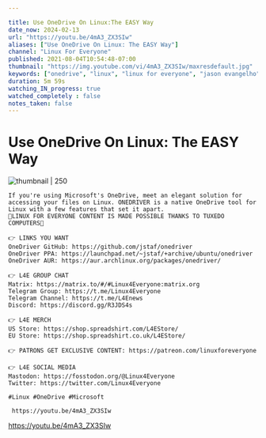 ```yaml
---

title: Use OneDrive On Linux:The EASY Way
date_now: 2024-02-13
url: "https://youtu.be/4mA3_ZX3SIw"
aliases: ["Use OneDrive On Linux: The EASY Way"]
channel: "Linux For Everyone"
published: 2021-08-04T10:54:48-07:00
thumbnail: "https://img.youtube.com/vi/4mA3_ZX3SIw/maxresdefault.jpg"
keywords: ["onedrive", "linux", "linux for everyone", "jason evangelho", "onedrive sync", "onedrive app", "onedrive backup", "onedrive on linux", "linux onedrive", "sync onedrive with linux", "Kubuntu", "fOSS Github", "jason evangelho linux", "onedrive ubuntu", "onedrive arch", "onedrive ppa", "onedrive kubuntu", "microsoft"]
duration: 5m 59s
watching_IN_progress: true
watched_completely : false
notes_taken: false
---
```



# Use OneDrive On Linux: The EASY Way



![thumbnail | 250](https://img.youtube.com/vi/4mA3_ZX3SIw/maxresdefault.jpg)



```
If you're using Microsoft's OneDrive, meet an elegant solution for accessing your files on Linux. ONEDRIVER is a native OneDrive tool for Linux with a few features that set it apart. 
🐧LINUX FOR EVERYONE CONTENT IS MADE POSSIBLE THANKS TO TUXEDO COMPUTERS🐧

👉 LINKS YOU WANT
OneDriver GitHub: https://github.com/jstaf/onedriver
OneDriver PPA: https://launchpad.net/~jstaf/+archive/ubuntu/onedriver
OneDriver AUR: https://aur.archlinux.org/packages/onedriver/

👉 L4E GROUP CHAT
Matrix: https://matrix.to/#/#Linux4Everyone:matrix.org
Telegram Group: https://t.me/Linux4Everyone
Telegram Channel: https://t.me/L4Enews
Discord: https://discord.gg/R3JDS4s

👉 L4E MERCH
US Store: https://shop.spreadshirt.com/L4EStore/
EU Store: https://shop.spreadshirt.co.uk/L4EStore/

👉 PATRONS GET EXCLUSIVE CONTENT: https://patreon.com/linuxforeveryone

👉 L4E SOCIAL MEDIA
Mastodon: https://fosstodon.org/@Linux4Everyone
Twitter: https://twitter.com/Linux4Everyone

#Linux #OneDrive #Microsoft
```




```timestamp-url 
 https://youtu.be/4mA3_ZX3SIw
 ```




https://youtu.be/4mA3_ZX3SIw


